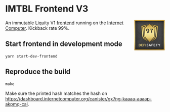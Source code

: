 # IMTBL Frontend V3

[<img alt="DeFiSafety Badge" width="96px" align="right" src="images/defisafety-badge.png" />](https://www.defisafety.com/app/pqrs/376)

An immutable Liquity V1 [frontend](https://gx7ng-kaaaa-aaaap-akpmq-cai.icp0.io) running on the [Internet Computer](https://internetcomputer.org). Kickback rate 99%.

## Start frontend in development mode

    yarn start-dev-frontend

## Reproduce the build

    make

Make sure the printed hash matches the hash on https://dashboard.internetcomputer.org/canister/gx7ng-kaaaa-aaaap-akpmq-cai.
